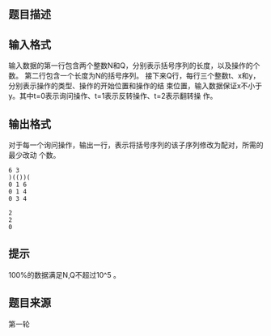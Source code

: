 


## 题目描述
## 输入格式
输入数据的第一行包含两个整数N和Q，分别表示括号序列的长度，以及操作的个数。 
第二行包含一个长度为N的括号序列。 
接下来Q行，每行三个整数t、x和y，分别表示操作的类型、操作的开始位置和操作的结
束位置，输入数据保证x不小于y。其中t=0表示询问操作、t=1表示反转操作、t=2表示翻转操
作。 
## 输出格式
对于每一个询问操作，输出一行，表示将括号序列的该子序列修改为配对，所需的最少改动
个数。 

```input1
6 3       
)(())( 
0 1 6 
0 1 4 
0 3 4 

```

```output1
2
2
0
```

## 提示
100%的数据满足N,Q不超过10^5
。 
## 题目来源
第一轮


